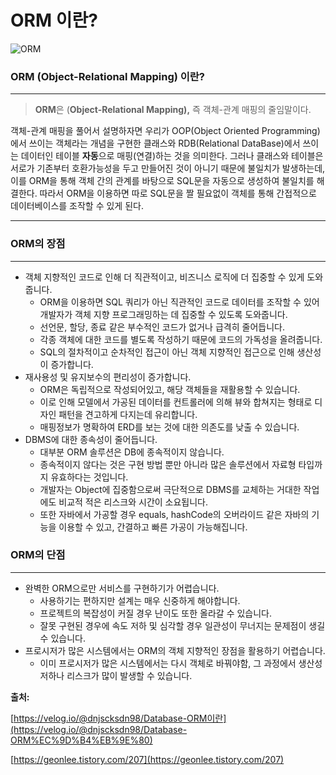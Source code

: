 # ORM 이란?

![ORM](https://www.notion.so/image/https%3A%2F%2Fs3-us-west-2.amazonaws.com%2Fsecure.notion-static.com%2Ff0a1dc09-7fb2-473b-8a28-d77fea70b8f5%2FUntitled.png?table=block&id=e066216a-11c1-40cd-8099-9b785e6cd5d0&spaceId=fad584db-00cd-4efa-b5c7-64cca2f7dc4f&width=1760&userId=59cc7bf4-099c-429f-b184-e20b475dcd41&cache=v2)

### ORM (**Object-Relational Mapping) 이란?**

---

> **ORM**은 (**Object-Relational Mapping),** 즉 객체-관계 매핑의 줄임말이다.

객체-관계 매핑을 풀어서 설명하자면 우리가 OOP(Object Oriented Programming)에서 쓰이는 객체라는 개념을 구현한 클래스와 RDB(Relational DataBase)에서 쓰이는 데이터인 테이블 **자동**으로 매핑(연결)하는 것을 의미한다. 그러나 클래스와 테이블은 서로가 기존부터 호환가능성을 두고 만들어진 것이 아니기 때문에 불일치가 발생하는데, 이를 ORM을 통해 객체 간의 관계를 바탕으로 SQL문을 자동으로 생성하여 불일치를 해결한다. 따라서 ORM을 이용하면 따로 SQL문을 짤 필요없이 객체를 통해 간접적으로 데이터베이스를 조작할 수 있게 된다.

---

### ORM의 장점

---

- 객체 지향적인 코드로 인해 더 직관적이고, 비즈니스 로직에 더 집중할 수 있게 도와줍니다.
  - ORM을 이용하면 SQL 쿼리가 아닌 직관적인 코드로 데이터를 조작할 수 있어 개발자가 객체 지향 프로그래밍하는 데 집중할 수 있도록 도와줍니다.
  - 선언문, 할당, 종료 같은 부수적인 코드가 없거나 급격히 줄어듭니다.
  - 각종 객체에 대한 코드를 별도록 작성하기 때문에 코드의 가독성을 올려줍니다.
  - SQL의 절차적이고 순차적인 접근이 아닌 객체 지향적인 접근으로 인해 생산성이 증가합니다.
- 재사용성 및 유지보수의 편리성이 증가합니다.
  - ORM은 독립적으로 작성되어있고, 해당 객체들을 재활용할 수 있습니다.
  - 이로 인해 모델에서 가공된 데이터를 컨트롤러에 의해 뷰와 합쳐지는 형태로 디자인 패턴을 견고하게 다지는데 유리합니다.
  - 매핑정보가 명확하여 ERD를 보는 것에 대한 의존도를 낮출 수 있습니다.
- DBMS에 대한 종속성이 줄어듭니다.
  - 대부분 ORM 솔루션은 DB에 종속적이지 않습니다.
  - 종속적이지 않다는 것은 구현 방법 뿐만 아니라 많은 솔루션에서 자료형 타입까지 유효하다는 것입니다.
  - 개발자는 Object에 집중함으로써 극단적으로 DBMS를 교체하는 거대한 작업에도 비교적 적은 리스크와 시간이 소요됩니다.
  - 또한 자바에서 가공할 경우 equals, hashCode의 오버라이드 같은 자바의 기능을 이용할 수 있고, 간결하고 빠른 가공이 가능해집니다.

### ORM의 단점

---

- 완벽한 ORM으로만 서비스를 구현하기가 어렵습니다.
  - 사용하기는 편하지만 설계는 매우 신중하게 해야합니다.
  - 프로젝트의 복잡성이 커질 경우 난이도 또한 올라갈 수 있습니다.
  - 잘못 구현된 경우에 속도 저하 및 심각할 경우 일관성이 무너지는 문제점이 생길수 있습니다.
- 프로시저가 많은 시스템에서는 ORM의 객체 지향적인 장점을 활용하기 어렵습니다.
  - 이미 프로시저가 많은 시스템에서는 다시 객체로 바꿔야함, 그 과정에서 생산성 저하나 리스크가 많이 발생할 수 있습니다.

**출처:**

[https://velog.io/@dnjscksdn98/Database-ORM이란](https://velog.io/@dnjscksdn98/Database-ORM%EC%9D%B4%EB%9E%80)

[https://geonlee.tistory.com/207](https://geonlee.tistory.com/207)
